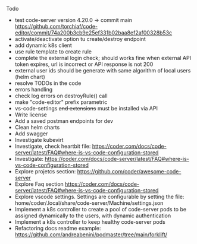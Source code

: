 Todo

- test code-server version 4.20.0 -> commit main https://github.com/torchiaf/code-editor/commit/74a200b3cb9e25ef331b02baa8ef2af00328b53c
- activate/deactivate option tu create/destroy endpoint 
- add dynamic k8s client
- use rule template to create rule
- complete the external login check; should works fine when external API token expires, url is incorrect or API response is not 200
- external user ids should be generate with same algorithm of local users (helm chart)
- resolve TODOs in the code
- errors handling
- check log errors on destroyRule() call
- make "code-editor" prefix parametric
- vs-code-settings ~~and extensions~~ must be installed via API
- Write license
- Add a saved postman endpoints for dev
- Clean helm charts
- Add swagger
- Investigate kubevirt
- Investigate, check heartbit file: https://coder.com/docs/code-server/latest/FAQ#where-is-vs-code-configuration-stored
- Investigate: https://coder.com/docs/code-server/latest/FAQ#where-is-vs-code-configuration-stored
- Explore projetcs section: https://github.com/coder/awesome-code-server
- Explore Faq section https://coder.com/docs/code-server/latest/FAQ#where-is-vs-code-configuration-stored
- Explore vscode settings. Settings are configurable by setting the file: home/coder/.local/share/code-server/Machine/settings.json
- Implement a k8s controller to create a pool of code-server pods to be assigned dynamically to the users, with dynamic authentication 
- Implement a k8s controller to keep healthy code-server pods
- Refactoring docs
  readme example: https://github.com/andreabenini/podmaster/tree/main/forklift/
